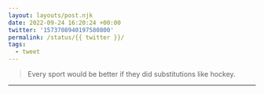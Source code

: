 ```yaml
---
layout: layouts/post.njk
date: 2022-09-24 16:20:24 +00:00
twitter: '1573708940197580800'
permalink: /status/{{ twitter }}/
tags: 
  - tweet
---
```


> Every sport would be better if they did substitutions like hockey.

---
